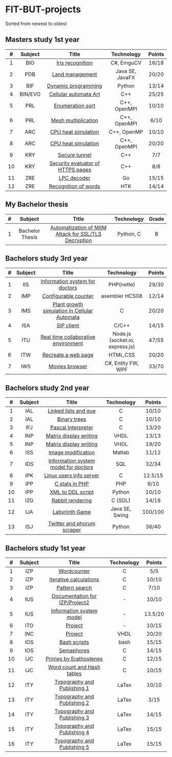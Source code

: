 # FIT-BUT-projects
Sorted from newest to oldest

## Masters study 1st year
|  # | Subject | Title | Technology | Points |
|:---:|:---:|:---:|:---:|:---:|
| 1  | BIO | [Iris recognition](https://github.com/MMarus/BIO-Iris-Recognition)  |  C#, EmguCV | 16/18  |
| 2  | PDB | [Land management](https://github.com/MMarus/PDB-Land-Management)  | Java SE, JavaFX  | 20/20  |
| 3  | BIF | [Dynamic programming](https://github.com/MMarus/BIF)  | Python  |  13/14 |
| 4  | BIN/EVO| [Cellular automata Art](https://github.com/MMarus/CellularAutomataArt)  | C++  | 25/25  |
| 5  | PRL | [Enumeration sort](https://github.com/MMarus/FIT-BUT-projects/tree/master/1Mit/PRL/proj2)  | C++, OpenMPI  | 10/10  |
| 6  | PRL | [Mesh multiplication](https://github.com/MMarus/PRL-proj3)  | C++, OpenMPI  |  6/10 |
| 7  | ARC | [CPU heat simulation](https://github.com/MMarus/arc_proj01)  | C++, OpenMP  |  10/10 |
| 8  | ARC | [CPU heat simulation](https://github.com/MMarus/ARC-proj2)  | C++, OpenMPI  | 20/20  |
| 9  | KRY | [Secure tunnel](https://github.com/MMarus/KRY-projekt1)  | C++  |  7/7 |
| 10  | KRY | [Security evaluator of HTTPS pages](https://github.com/MMarus/KRY-projekt2)  | C++  |  8/8 |
| 11  | ZRE | [LPC decoder](https://github.com/MMarus/ZRE-LPC-decoder)  | Go  | 15/15  |
| 12  | ZRE | [Recognition of words](https://github.com/MMarus/FIT-BUT-projects/tree/master/1Mit/ZRE/proj2)  | HTK  | 14/14  |

## My Bachelor thesis
|  # | Subject | Title | Technology | Grade |
|:---:|:---:|:---:|:---:|:---:|
| 1  | Bachelor Thesis | [Automatization of MitM Attack for SSL/TLS Decryption](https://github.com/MMarus/AutoMITM)  | Python, C  |  B |

## Bachelors study 3rd year
|  # | Subject | Title | Technology | Points |
|:---:|:---:|:---:|:---:|:---:|
| 1  | IIS | [Information system for doctors](https://github.com/MMarus/doctors-IS)  | PHP(nette)  |  29/30 |
| 2  | IMP | [Configurable counter](https://github.com/MMarus/FIT-BUT-projects/tree/master/3BIT-Third%20year/IMP)  | asembler HCS08  |  12/14 |
| 3  | IMS | [Plant growth simulation in Cellular Automata](TODO)  | C  |  20/20 |
| 4  | ISA | [SIP client](https://github.com/MMarus/FIT-BUT-projects/tree/master/3BIT-Third%20year/ISA/)  | C/C++  |  14/15 |
| 5  | ITU | [Real time collaborative environment](https://github.com/MMarus/share.it)  | Node.js (socket.io, express.js)  |  47/55 |
| 6  | ITW | [Recreate a web page](https://github.com/MMarus/FIT-BUT-projects/tree/master/3BIT-Third%20year/ITW)  | HTML,CSS  |  20/20 |
| 7  | IW5 | [Movies browser](https://github.com/MMarus/FIT-BUT-projects/tree/master/3BIT-Third%20year/IW5)  | C#, Entity FW, WPF  |  33/70 |

## Bachelors study 2nd year
|  # | Subject | Title | Technology | Points |
|:---:|:---:|:---:|:---:|:---:|
| 1  | IAL | [Linked lists and que](https://github.com/MMarus/FIT-BUT-projects/tree/master/2BIT-Second%20year/IAL/Proj1)  | C  |  10/10 |
| 2  | IAL  | [Binary trees](https://github.com/MMarus/FIT-BUT-projects/tree/master/2BIT-Second%20year/IAL/Proj2)  | C  | 10/10  |
| 3  | IFJ  | [Pascal Interpreter](https://github.com/MMarus/FIT-BUT-projects/tree/master/2BIT-Second%20year/IFJ)   | C  | 13/20  |
| 4  | INP  |  [Matrix display writing](https://github.com/MMarus/FIT-BUT-projects/tree/master/2BIT-Second%20year/INP/Proj1)  | VHDL  |  13/13 |
| 5  | INP  |  [Matrix display writing](https://github.com/MMarus/FIT-BUT-projects/tree/master/2BIT-Second%20year/INP/Proj2)  |  VHDL |  19/20 |
| 6  | ISS  |  [Image modification](https://github.com/MMarus/FIT-BUT-projects/tree/master/2BIT-Second%20year/ISS)  | Matlab  |  11/12 |
| 7  |  IDS | [Information system model for doctors](https://github.com/MMarus/FIT-BUT-projects/tree/master/2BIT-Second%20year/IDS)  | SQL | 32/34  |
| 8  |  IPK | [Linux users info server](https://github.com/MMarus/FIT-BUT-projects/tree/master/2BIT-Second%20year/IPK/Proj1)  |  C |  12.5/15 |
| 9  |  IPP |  [C stats in PHP](https://github.com/MMarus/FIT-BUT-projects/tree/master/2BIT-Second%20year/IPP/CST) | PHP  | 9/10  |
| 10  |  IPP |  [XML to DDL script](https://github.com/MMarus/FIT-BUT-projects/tree/master/2BIT-Second%20year/IPP/XTD) | Python  | 10/10  |
| 11  |  IZG |  [Rabbit rendering](https://github.com/MMarus/FIT-BUT-projects/tree/master/2BIT-Second%20year/IZG/Proj1) | C (SDL)  | 14/18  |
| 12  |  IJA |  [Labyrinth Game](https://github.com/MMarus/FIT-BUT-projects/tree/master/2BIT-Second%20year/IJA) | Java SE, Swing  | 100/100  |
| 13  |  ISJ |  [Twitter and phorum scraper](https://github.com/MMarus/FIT-BUT-projects/tree/master/2BIT-Second%20year/ISJ) | Python  | 36/40  |


## Bachelors study 1st year
|  # | Subject | Title | Technology | Points |
|:---:|:---:|:---:|:---:|:---:|
| 1  | IZP | [Wordcounter](https://github.com/MMarus/FIT-BUT-projects/tree/master/1BIT-First%20year/IZP/1.%20Wordcounter)  | C  |  5/5 |
| 2  | IZP  | [Iterative calculations](https://github.com/MMarus/FIT-BUT-projects/tree/master/1BIT-First%20year/IZP/2.%20Iterative%20calculations)  | C  | 10/10  |
| 3  | IZP  | [Pattern search](https://github.com/MMarus/FIT-BUT-projects/tree/master/1BIT-First%20year/IZP/3.%20Pattern%20Search)   | C  | 7/10  |
| 4  |  IUS |  [Documentation for IZP/Project2](https://github.com/MMarus/FIT-BUT-projects/blob/master/1BIT-First%20year/IUS/proj2.pdf)  | -  |  10/10 |
| 5  |  IUS | [Information system model](https://github.com/MMarus/FIT-BUT-projects/blob/master/1BIT-First%20year/IUS/xmarus05.pdf)  | -  | 13.5/20  |
| 6  |  ITO | [Project](https://github.com/MMarus/FIT-BUT-projects/blob/master/1BIT-First%20year/ITO/xmarus05.pdf)  |  - |  10/15 |
| 7  |  INC |  [Project](https://github.com/MMarus/FIT-BUT-projects/blob/master/1BIT-First%20year/INC/fsm.vhd) | VHDL  | 20/20  |
| 8  |  IOS |  [Bash scripts](https://github.com/MMarus/FIT-BUT-projects/tree/master/1BIT-First%20year/IOS/Project1) | bash  | 15/15  |
| 9  |  IOS | [Semaphores](https://github.com/MMarus/FIT-BUT-projects/tree/master/1BIT-First%20year/IOS/Project2)  | C  | 14/15  |
| 10 | IJC  |  [Primes by Erathostenes](https://github.com/MMarus/FIT-BUT-projects/tree/master/1BIT-First%20year/IJC/Project1) | C  |  12/15 |
| 11 | IJC  |  [Word count and Hash tables](https://github.com/MMarus/FIT-BUT-projects/tree/master/1BIT-First%20year/IJC/Project1) | C  |  10/15 |
| 12 | ITY  | [Typography and Publishing 1](https://github.com/MMarus/FIT-BUT-projects/tree/master/1BIT-First%20year/ITY/Project1)  | LaTex  |  10/10 |
| 13 | ITY  | [Typography and Publishing 2](https://github.com/MMarus/FIT-BUT-projects/tree/master/1BIT-First%20year/ITY/Proj2)  | LaTex  |  3/15 |
| 14 | ITY  | [Typography and Publishing 3](https://github.com/MMarus/FIT-BUT-projects/tree/master/1BIT-First%20year/ITY/Proj3)  |  LaTex |  14/15 |
| 15 | ITY  | [Typography and Publishing 4](https://github.com/MMarus/FIT-BUT-projects/blob/master/1BIT-First%20year/ITY/Proj4)  | LaTex  |  15/15 |
| 16 | ITY  | [Typography and Publishing 5](https://github.com/MMarus/FIT-BUT-projects/blob/master/1BIT-First%20year/ITY/Proj5)  | LaTex  |  15/15 |
